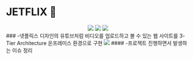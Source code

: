 # JETFLIX 🚀
<div align="center">
	<img src="https://img.shields.io/badge/React-61DAFB?style=flat&logo=Java&logoColor=white" />
	<img src="https://img.shields.io/badge/HTML5-E34F26?style=flat&logo=HTML5&logoColor=white" />
	<img src="https://img.shields.io/badge/CSS3-1572B6?style=flat&logo=CSS3&logoColor=white" />
</div>
### -넷플릭스 디자인의 유튜브처럼 비디오를 업로드하고 볼 수 있는 웹 사이트를 3-Tier Architecture 온프레미스 환경으로 구현
<img src="https://capsule-render.vercel.app/api?type=waving&color=auto&height=200&section=header&text=내용입력&fontSize=90" />
#### -프로젝트 진행하면서 발생하는 이슈 정리
